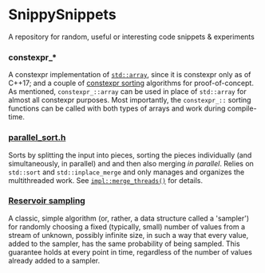# SnippySnippets
A repository for random, useful or interesting code snippets &amp; experiments

### constexpr_\*
A constexpr implementation of [`std::array`](https://github.com/Andreshk/SnippySnippets/blob/master/constexpr_array.h), since it is constexpr only as of C++17; and a couple of [constexpr sorting](https://github.com/Andreshk/SnippySnippets/blob/master/constexpr_sort.h) algorithms for proof-of-concept. As mentioned, `constexpr_::array` can be used in place of `std::array` for almost all constexpr purposes. Most importantly, the `constexpr_::` sorting functions can be called with both types of arrays and work during compile-time.
### [parallel_sort.h](https://github.com/Andreshk/SnippySnippets/blob/master/parallel_sort.h)
Sorts by splitting the input into pieces, sorting the pieces individually (and simultaneously, in parallel) and and then also merging _in parallel_. Relies on `std::sort` and `std::inplace_merge` and only manages and organizes the multithreaded work. See [`impl::merge_threads()`](https://github.com/Andreshk/SnippySnippets/blob/master/parallel_sort.h#L116) for details.
### [Reservoir sampling](https://github.com/Andreshk/SnippySnippets/blob/master/ReservoirSampling.hs)
A classic, simple algorithm (or, rather, a data structure called a 'sampler') for randomly choosing a fixed (typically, small) number of values from a stream of unknown, possibly infinite size, in such a way that every value, added to the sampler, has the same probability of being sampled. This guarantee holds at every point in time, regardless of the number of values already added to a sampler.
